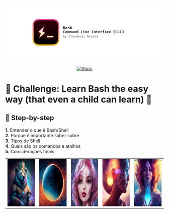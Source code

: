 ![Bash](/images/header.jpg)

<p align="center">
<a href="https://github.com/Claudenir-Nojosa/Bash-Course/stargazers"><img src="https://img.shields.io/github/stars/{Claudenir-Nojosa}/{Bash-Course}.svg" alt="Stars"></a>
</p>

# 🌌 Challenge: Learn Bash the easy way (that even a child can learn) 🌌

## 👣 Step-by-step

<p>
<strong>	1.</strong> Entender o que é Bash/Shell <br>
<strong>	2.</strong> Porque é importante saber sobre <br>
<strong>	3.</strong> Tipos de Shell <br> 
<strong>	4.</strong> Quais são os comandos e atalhos <br>
<strong>	5.</strong> Considerações finais

<table>
  <tr>
    <td>   
        <img height="150em" src="/images/t1.png"/>
    </td>
    <td>     
        <img height="150em" src="/images/t2.png"/>
    </td>
        <td>     
        <img height="150em" src="/images/t3.jpg"/>
    </td>
     <td>      
        <img height="150em" src="/images/t4.jpg"/>
    </td>
    <td>      
        <img height="150em" src="/images/t5.jpg"/>
    </td>
  </tr>
</table>
</p>
